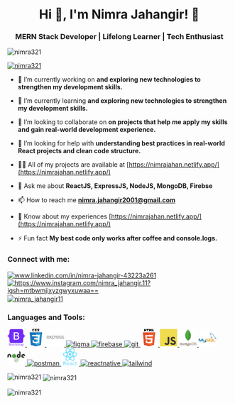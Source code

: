 <h1 align="center">Hi 👋, I'm Nimra Jahangir! 🚀</h1>
<h3 align="center">MERN Stack Developer | Lifelong Learner | Tech Enthusiast</h3>

<p align="left"> <img src="https://komarev.com/ghpvc/?username=nimra321&label=Profile%20views&color=0e75b6&style=flat" alt="nimra321" /> </p>

<p align="left"> <a href="https://github.com/ryo-ma/github-profile-trophy"><img src="https://github-profile-trophy.vercel.app/?username=nimra321" alt="nimra321" /></a> </p>

- 🔭 I’m currently working on **and exploring new technologies to strengthen my development skills.**

- 🌱 I’m currently learning **and exploring new technologies to strengthen my development skills.**

- 👯 I’m looking to collaborate on **on projects that help me apply my skills and gain real-world development experience.**

- 🤝 I’m looking for help with **understanding best practices in real-world React projects and clean code structure.**

- 👨‍💻 All of my projects are available at [https://nimrajahan.netlify.app/](https://nimrajahan.netlify.app/)

- 💬 Ask me about **ReactJS, ExpressJS, NodeJS, MongoDB, Firebse**

- 📫 How to reach me **nimra.jahangir2001@gmail.com**

- 📄 Know about my experiences [https://nimrajahan.netlify.app/](https://nimrajahan.netlify.app/)

- ⚡ Fun fact **My best code only works after coffee and console.logs.**

<h3 align="left">Connect with me:</h3>
<p align="left">
<a href="https://linkedin.com/in/www.linkedin.com/in/nimra-jahangir-43223a261" target="blank"><img align="center" src="https://raw.githubusercontent.com/rahuldkjain/github-profile-readme-generator/master/src/images/icons/Social/linked-in-alt.svg" alt="www.linkedin.com/in/nimra-jahangir-43223a261" height="30" width="40" /></a>
<a href="https://instagram.com/https://www.instagram.com/nimra_jahangir.11?igsh=mtbwmjixyzgwyxuwaa==" target="blank"><img align="center" src="https://raw.githubusercontent.com/rahuldkjain/github-profile-readme-generator/master/src/images/icons/Social/instagram.svg" alt="https://www.instagram.com/nimra_jahangir.11?igsh=mtbwmjixyzgwyxuwaa==" height="30" width="40" /></a>
<a href="https://dribbble.com/nimra_jahangir11" target="blank"><img align="center" src="https://raw.githubusercontent.com/rahuldkjain/github-profile-readme-generator/master/src/images/icons/Social/dribbble.svg" alt="nimra_jahangir11" height="30" width="40" /></a>
</p>

<h3 align="left">Languages and Tools:</h3>
<p align="left"> <a href="https://getbootstrap.com" target="_blank" rel="noreferrer"> <img src="https://raw.githubusercontent.com/devicons/devicon/master/icons/bootstrap/bootstrap-plain-wordmark.svg" alt="bootstrap" width="40" height="40"/> </a> <a href="https://www.w3schools.com/css/" target="_blank" rel="noreferrer"> <img src="https://raw.githubusercontent.com/devicons/devicon/master/icons/css3/css3-original-wordmark.svg" alt="css3" width="40" height="40"/> </a> <a href="https://expressjs.com" target="_blank" rel="noreferrer"> <img src="https://raw.githubusercontent.com/devicons/devicon/master/icons/express/express-original-wordmark.svg" alt="express" width="40" height="40"/> </a> <a href="https://www.figma.com/" target="_blank" rel="noreferrer"> <img src="https://www.vectorlogo.zone/logos/figma/figma-icon.svg" alt="figma" width="40" height="40"/> </a> <a href="https://firebase.google.com/" target="_blank" rel="noreferrer"> <img src="https://www.vectorlogo.zone/logos/firebase/firebase-icon.svg" alt="firebase" width="40" height="40"/> </a> <a href="https://git-scm.com/" target="_blank" rel="noreferrer"> <img src="https://www.vectorlogo.zone/logos/git-scm/git-scm-icon.svg" alt="git" width="40" height="40"/> </a> <a href="https://www.w3.org/html/" target="_blank" rel="noreferrer"> <img src="https://raw.githubusercontent.com/devicons/devicon/master/icons/html5/html5-original-wordmark.svg" alt="html5" width="40" height="40"/> </a> <a href="https://developer.mozilla.org/en-US/docs/Web/JavaScript" target="_blank" rel="noreferrer"> <img src="https://raw.githubusercontent.com/devicons/devicon/master/icons/javascript/javascript-original.svg" alt="javascript" width="40" height="40"/> </a> <a href="https://www.mongodb.com/" target="_blank" rel="noreferrer"> <img src="https://raw.githubusercontent.com/devicons/devicon/master/icons/mongodb/mongodb-original-wordmark.svg" alt="mongodb" width="40" height="40"/> </a> <a href="https://www.mysql.com/" target="_blank" rel="noreferrer"> <img src="https://raw.githubusercontent.com/devicons/devicon/master/icons/mysql/mysql-original-wordmark.svg" alt="mysql" width="40" height="40"/> </a> <a href="https://nodejs.org" target="_blank" rel="noreferrer"> <img src="https://raw.githubusercontent.com/devicons/devicon/master/icons/nodejs/nodejs-original-wordmark.svg" alt="nodejs" width="40" height="40"/> </a> <a href="https://postman.com" target="_blank" rel="noreferrer"> <img src="https://www.vectorlogo.zone/logos/getpostman/getpostman-icon.svg" alt="postman" width="40" height="40"/> </a> <a href="https://reactjs.org/" target="_blank" rel="noreferrer"> <img src="https://raw.githubusercontent.com/devicons/devicon/master/icons/react/react-original-wordmark.svg" alt="react" width="40" height="40"/> </a> <a href="https://reactnative.dev/" target="_blank" rel="noreferrer"> <img src="https://reactnative.dev/img/header_logo.svg" alt="reactnative" width="40" height="40"/> </a> <a href="https://tailwindcss.com/" target="_blank" rel="noreferrer"> <img src="https://www.vectorlogo.zone/logos/tailwindcss/tailwindcss-icon.svg" alt="tailwind" width="40" height="40"/> </a> </p>

<p><img align="left" src="https://github-readme-stats.vercel.app/api/top-langs?username=nimra321&show_icons=true&locale=en&layout=compact" alt="nimra321" /></p>

<p>&nbsp;<img align="center" src="https://github-readme-stats.vercel.app/api?username=nimra321&show_icons=true&locale=en" alt="nimra321" /></p>

<p><img align="center" src="https://github-readme-streak-stats.herokuapp.com/?user=nimra321&" alt="nimra321" /></p>

